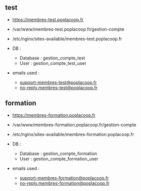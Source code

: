 ## test

- https://membres-test.poplacoop.fr

- /var/www/membres-test.poplacoop.fr/gestion-compte
- /etc/nginx/sites-available/membres-test.poplacoop.fr

- DB :
  - Database : gestion_compte_test
  - User : gestion_compte_test_user

- emails used :
  - support-membres-test@poplacoop.fr
  - no-reply.membres-test@poplacoop.fr

## formation

- https://membres-formation.poplacoop.fr

- /var/www/membres-formation.poplacoop.fr/gestion-compte
- /etc/nginx/sites-available/membres-formation.poplacoop.fr

- DB :
  - Database : gestion_compte_formation
  - User : gestion_compte_formation_user

- emails used :
  - support-membres-formation@poplacoop.fr
  - no-reply.membres-formation@poplacoop.fr